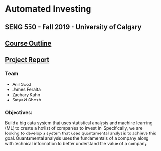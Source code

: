 # Automated Investing

## SENG 550 - Fall 2019 - University of Calgary

## [Course Outline](http://contacts.ucalgary.ca/info/cpsc/courses/f19/SENG550?destination=courses%2Ff19)

## [Project Report](https://drive.google.com/open?id=1YNwVUzT8qDDIgE3z4DQgdKddzyLVTf_z9kYK13kQXsY)

### Team

- Anil Sood
- James Peralta
- Zachary Kahn
- Satyaki Ghosh

### Objectives:

Build a big data system that uses statistical analysis and machine learning (ML) to create a hotlist of companies to invest in. Specifically, we are looking to develop a system that uses quantamental analysis to achieve this goal. Quantamental analysis uses the fundamentals of a company along with technical information to better understand the value of a company.
